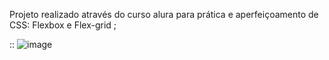 Projeto realizado através do curso alura para prática e aperfeiçoamento de CSS: Flexbox e Flex-grid ; 

:: 
![image](https://user-images.githubusercontent.com/125704167/233453275-a7e2d3fd-a21c-4cb9-8835-2553e5064d8a.png)

